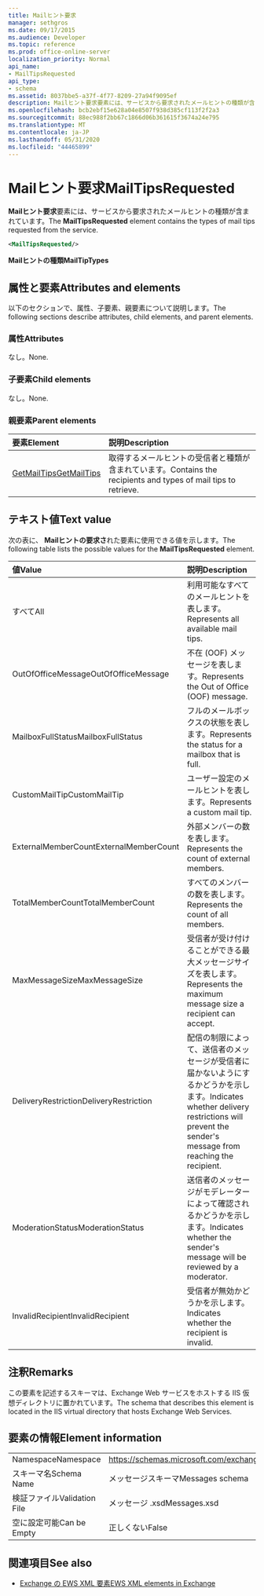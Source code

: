 ```yaml
---
title: Mailヒント要求
manager: sethgros
ms.date: 09/17/2015
ms.audience: Developer
ms.topic: reference
ms.prod: office-online-server
localization_priority: Normal
api_name:
- MailTipsRequested
api_type:
- schema
ms.assetid: 8037bbe5-a37f-4f77-8209-27a94f9095ef
description: Mailヒント要求要素には、サービスから要求されたメールヒントの種類が含まれています。
ms.openlocfilehash: bcb2ebf15e628a04e8507f938d385cf113f2f2a3
ms.sourcegitcommit: 88ec988f2bb67c1866d06b361615f3674a24e795
ms.translationtype: MT
ms.contentlocale: ja-JP
ms.lasthandoff: 05/31/2020
ms.locfileid: "44465899"
---
```

# <a name="mailtipsrequested"></a><span data-ttu-id="3f78f-103">Mailヒント要求</span><span class="sxs-lookup"><span data-stu-id="3f78f-103">MailTipsRequested</span></span>

<span data-ttu-id="3f78f-104">**Mailヒント要求**要素には、サービスから要求されたメールヒントの種類が含まれています。</span><span class="sxs-lookup"><span data-stu-id="3f78f-104">The **MailTipsRequested** element contains the types of mail tips requested from the service.</span></span> 
  
```XML
<MailTipsRequested/>
```

 <span data-ttu-id="3f78f-105">**Mailヒントの種類**</span><span class="sxs-lookup"><span data-stu-id="3f78f-105">**MailTipTypes**</span></span>
## <a name="attributes-and-elements"></a><span data-ttu-id="3f78f-106">属性と要素</span><span class="sxs-lookup"><span data-stu-id="3f78f-106">Attributes and elements</span></span>

<span data-ttu-id="3f78f-107">以下のセクションで、属性、子要素、親要素について説明します。</span><span class="sxs-lookup"><span data-stu-id="3f78f-107">The following sections describe attributes, child elements, and parent elements.</span></span>
  
### <a name="attributes"></a><span data-ttu-id="3f78f-108">属性</span><span class="sxs-lookup"><span data-stu-id="3f78f-108">Attributes</span></span>

<span data-ttu-id="3f78f-109">なし。</span><span class="sxs-lookup"><span data-stu-id="3f78f-109">None.</span></span>
  
### <a name="child-elements"></a><span data-ttu-id="3f78f-110">子要素</span><span class="sxs-lookup"><span data-stu-id="3f78f-110">Child elements</span></span>

<span data-ttu-id="3f78f-111">なし。</span><span class="sxs-lookup"><span data-stu-id="3f78f-111">None.</span></span>
  
### <a name="parent-elements"></a><span data-ttu-id="3f78f-112">親要素</span><span class="sxs-lookup"><span data-stu-id="3f78f-112">Parent elements</span></span>

|<span data-ttu-id="3f78f-113">**要素**</span><span class="sxs-lookup"><span data-stu-id="3f78f-113">**Element**</span></span>|<span data-ttu-id="3f78f-114">**説明**</span><span class="sxs-lookup"><span data-stu-id="3f78f-114">**Description**</span></span>|
|:-----|:-----|
|[<span data-ttu-id="3f78f-115">GetMailTips</span><span class="sxs-lookup"><span data-stu-id="3f78f-115">GetMailTips</span></span>](getmailtips.md) <br/> |<span data-ttu-id="3f78f-116">取得するメールヒントの受信者と種類が含まれています。</span><span class="sxs-lookup"><span data-stu-id="3f78f-116">Contains the recipients and types of mail tips to retrieve.</span></span>  <br/> |
   
## <a name="text-value"></a><span data-ttu-id="3f78f-117">テキスト値</span><span class="sxs-lookup"><span data-stu-id="3f78f-117">Text value</span></span>

<span data-ttu-id="3f78f-118">次の表に、 **Mailヒントの要求さ**れた要素に使用できる値を示します。</span><span class="sxs-lookup"><span data-stu-id="3f78f-118">The following table lists the possible values for the **MailTipsRequested** element.</span></span> 
  
|<span data-ttu-id="3f78f-119">**値**</span><span class="sxs-lookup"><span data-stu-id="3f78f-119">**Value**</span></span>|<span data-ttu-id="3f78f-120">**説明**</span><span class="sxs-lookup"><span data-stu-id="3f78f-120">**Description**</span></span>|
|:-----|:-----|
|<span data-ttu-id="3f78f-121">すべて</span><span class="sxs-lookup"><span data-stu-id="3f78f-121">All</span></span>  <br/> |<span data-ttu-id="3f78f-122">利用可能なすべてのメールヒントを表します。</span><span class="sxs-lookup"><span data-stu-id="3f78f-122">Represents all available mail tips.</span></span>  <br/> |
|<span data-ttu-id="3f78f-123">OutOfOfficeMessage</span><span class="sxs-lookup"><span data-stu-id="3f78f-123">OutOfOfficeMessage</span></span>  <br/> |<span data-ttu-id="3f78f-124">不在 (OOF) メッセージを表します。</span><span class="sxs-lookup"><span data-stu-id="3f78f-124">Represents the Out of Office (OOF) message.</span></span>  <br/> |
|<span data-ttu-id="3f78f-125">MailboxFullStatus</span><span class="sxs-lookup"><span data-stu-id="3f78f-125">MailboxFullStatus</span></span>  <br/> |<span data-ttu-id="3f78f-126">フルのメールボックスの状態を表します。</span><span class="sxs-lookup"><span data-stu-id="3f78f-126">Represents the status for a mailbox that is full.</span></span>  <br/> |
|<span data-ttu-id="3f78f-127">CustomMailTip</span><span class="sxs-lookup"><span data-stu-id="3f78f-127">CustomMailTip</span></span>  <br/> |<span data-ttu-id="3f78f-128">ユーザー設定のメールヒントを表します。</span><span class="sxs-lookup"><span data-stu-id="3f78f-128">Represents a custom mail tip.</span></span>  <br/> |
|<span data-ttu-id="3f78f-129">ExternalMemberCount</span><span class="sxs-lookup"><span data-stu-id="3f78f-129">ExternalMemberCount</span></span>  <br/> |<span data-ttu-id="3f78f-130">外部メンバーの数を表します。</span><span class="sxs-lookup"><span data-stu-id="3f78f-130">Represents the count of external members.</span></span>  <br/> |
|<span data-ttu-id="3f78f-131">TotalMemberCount</span><span class="sxs-lookup"><span data-stu-id="3f78f-131">TotalMemberCount</span></span>  <br/> |<span data-ttu-id="3f78f-132">すべてのメンバーの数を表します。</span><span class="sxs-lookup"><span data-stu-id="3f78f-132">Represents the count of all members.</span></span>  <br/> |
|<span data-ttu-id="3f78f-133">MaxMessageSize</span><span class="sxs-lookup"><span data-stu-id="3f78f-133">MaxMessageSize</span></span>  <br/> |<span data-ttu-id="3f78f-134">受信者が受け付けることができる最大メッセージサイズを表します。</span><span class="sxs-lookup"><span data-stu-id="3f78f-134">Represents the maximum message size a recipient can accept.</span></span>  <br/> |
|<span data-ttu-id="3f78f-135">DeliveryRestriction</span><span class="sxs-lookup"><span data-stu-id="3f78f-135">DeliveryRestriction</span></span>  <br/> |<span data-ttu-id="3f78f-136">配信の制限によって、送信者のメッセージが受信者に届かないようにするかどうかを示します。</span><span class="sxs-lookup"><span data-stu-id="3f78f-136">Indicates whether delivery restrictions will prevent the sender's message from reaching the recipient.</span></span>  <br/> |
|<span data-ttu-id="3f78f-137">ModerationStatus</span><span class="sxs-lookup"><span data-stu-id="3f78f-137">ModerationStatus</span></span>  <br/> |<span data-ttu-id="3f78f-138">送信者のメッセージがモデレーターによって確認されるかどうかを示します。</span><span class="sxs-lookup"><span data-stu-id="3f78f-138">Indicates whether the sender's message will be reviewed by a moderator.</span></span>  <br/> |
|<span data-ttu-id="3f78f-139">InvalidRecipient</span><span class="sxs-lookup"><span data-stu-id="3f78f-139">InvalidRecipient</span></span>  <br/> |<span data-ttu-id="3f78f-140">受信者が無効かどうかを示します。</span><span class="sxs-lookup"><span data-stu-id="3f78f-140">Indicates whether the recipient is invalid.</span></span>  <br/> |
   
## <a name="remarks"></a><span data-ttu-id="3f78f-141">注釈</span><span class="sxs-lookup"><span data-stu-id="3f78f-141">Remarks</span></span>

<span data-ttu-id="3f78f-142">この要素を記述するスキーマは、Exchange Web サービスをホストする IIS 仮想ディレクトリに置かれています。</span><span class="sxs-lookup"><span data-stu-id="3f78f-142">The schema that describes this element is located in the IIS virtual directory that hosts Exchange Web Services.</span></span>
  
## <a name="element-information"></a><span data-ttu-id="3f78f-143">要素の情報</span><span class="sxs-lookup"><span data-stu-id="3f78f-143">Element information</span></span>

|||
|:-----|:-----|
|<span data-ttu-id="3f78f-144">Namespace</span><span class="sxs-lookup"><span data-stu-id="3f78f-144">Namespace</span></span>  <br/> |https://schemas.microsoft.com/exchange/services/2006/messages  <br/> |
|<span data-ttu-id="3f78f-145">スキーマ名</span><span class="sxs-lookup"><span data-stu-id="3f78f-145">Schema Name</span></span>  <br/> |<span data-ttu-id="3f78f-146">メッセージスキーマ</span><span class="sxs-lookup"><span data-stu-id="3f78f-146">Messages schema</span></span>  <br/> |
|<span data-ttu-id="3f78f-147">検証ファイル</span><span class="sxs-lookup"><span data-stu-id="3f78f-147">Validation File</span></span>  <br/> |<span data-ttu-id="3f78f-148">メッセージ .xsd</span><span class="sxs-lookup"><span data-stu-id="3f78f-148">Messages.xsd</span></span>  <br/> |
|<span data-ttu-id="3f78f-149">空に設定可能</span><span class="sxs-lookup"><span data-stu-id="3f78f-149">Can be Empty</span></span>  <br/> |<span data-ttu-id="3f78f-150">正しくない</span><span class="sxs-lookup"><span data-stu-id="3f78f-150">False</span></span>  <br/> |
   
## <a name="see-also"></a><span data-ttu-id="3f78f-151">関連項目</span><span class="sxs-lookup"><span data-stu-id="3f78f-151">See also</span></span>



- [<span data-ttu-id="3f78f-152">Exchange の EWS XML 要素</span><span class="sxs-lookup"><span data-stu-id="3f78f-152">EWS XML elements in Exchange</span></span>](ews-xml-elements-in-exchange.md)

